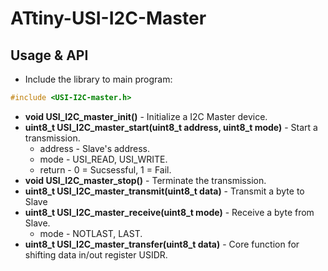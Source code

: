 # ATtiny-USI-I2C-Master


## Usage & API
- Include the library to main program:
```C
#include <USI-I2C-master.h> 
```
- **void USI_I2C_master_init()** - Initialize a I2C Master device.
- **uint8_t USI_I2C_master_start(uint8_t address, uint8_t mode)** - Start a transmission.
  - address - Slave's address.
  - mode - USI_READ, USI_WRITE.
  - return - 0 = Sucsessful, 1 = Fail.
- **void USI_I2C_master_stop()** - Terminate the transmission.
- **uint8_t USI_I2C_master_transmit(uint8_t data)** - Transmit a byte to Slave
- **uint8_t USI_I2C_master_receive(uint8_t mode)** - Receive a byte from Slave.
  - mode - NOTLAST, LAST.
- **uint8_t USI_I2C_master_transfer(uint8_t data)** - Core function for shifting data in/out register USIDR.
